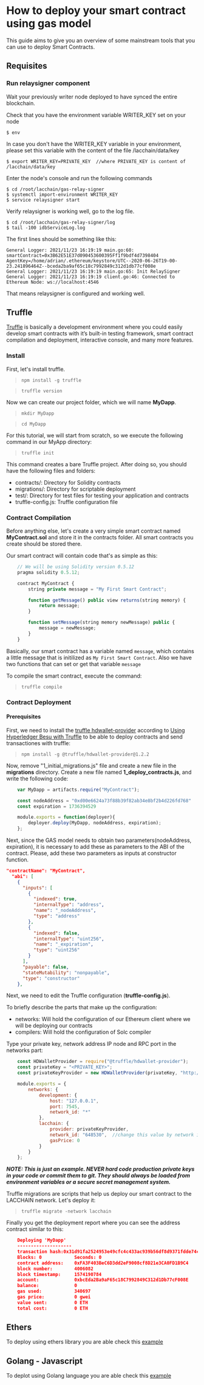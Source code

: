 # How to deploy your smart contract using gas model

This guide aims to give you an overview of some mainstream tools that you can use to deploy Smart Contracts.

## Requisites

### Run relaysigner component

Wait your previously writer node deployed to have synced the entire blockchain.

Check that you have the environment variable WRITER_KEY set on your node

```shell
$ env
```
In case you don't have the WRITER_KEY variable in your environment, please set this variable with the content of the file /lacchain/data/key

```shell
$ export WRITER_KEY=PRIVATE_KEY  //where PRIVATE_KEY is content of /lacchain/data/key
```

Enter the node's console and run the following commands

```shell
$ cd /root/lacchain/gas-relay-signer
$ systemctl import-environment WRITER_KEY
$ service relaysigner start
```

Verify relaysigner is working well, go to the log file.

```shell
$ cd /root/lacchain/gas-relay-signer/log 
$ tail -100 idbServiceLog.log
```

The first lines should be something like this: 
```
General Logger:	2021/11/23 16:19:19 main.go:60: smartContract=0x3B62E51E37d090453600395Ff1f9bdf4d7398404 AgentKey=/home/adrian/.ethereum/keystore/UTC--2020-06-26T19-00-23.241896464Z--bceda2ba9af65c18c7992849c312d1db77cf008e
General Logger:	2021/11/23 16:19:19 main.go:65: Init RelaySigner
General Logger:	2021/11/23 16:19:19 client.go:46: Connected to Ethereum Node: ws://localhost:4546
```
That means relaysigner is configured and working well.

## Truffle

[Truffle](https://www.trufflesuite.com/docs/truffle/overview "Truffle Overview") is basically a development environment where you could easily develop smart contracts with it’s built-in testing framework, smart contract compilation and deployment, interactive console, and many more features.

### Install

First, let's install truffle.

>`npm install -g truffle`

>`truffle version`

Now we can create our project folder, which we will name **MyDapp**.

>`mkdir MyDapp`

>`cd MyDapp`

For this tutorial, we will start from scratch, so we execute the following command in our MyApp directory:

>`truffle init`

This command creates a bare Truffle project. After doing so, you should have the following files and folders:

* contracts/: Directory for Solidity contracts
* migrations/: Directory for scriptable deployment
* test/: Directory for test files for testing your application and contracts
* truffle-config.js: Truffle configuration file

### Contract Compilation

Before anything else, let's create a very simple smart contract named **MyContract.sol** and store it in the contracts folder. All smart contracts you create should be stored there.

Our smart contract will contain code that's as simple as this:

```js
    // We will be using Solidity version 0.5.12 
    pragma solidity 0.5.12;

    contract MyContract {
        string private message = "My First Smart Contract";

        function getMessage() public view returns(string memory) {
            return message;
        }

        function setMessage(string memory newMessage) public {
            message = newMessage;
        }
    }
```
Basically, our smart contract has a variable named `message`, which contains a little message that is initilized as `My First Smart Contract`. Also we have two functions that can set or get that variable `message`

To compile the smart contract, execute the command:

>`truffle compile`

### Contract Deployment

#### Prerequisites

First, we need to install the [truffle hdwallet-provider](https://github.com/trufflesuite/truffle/tree/develop/packages/hdwallet-provider) according to [Using Hyperledger Besu with Truffle](https://besu.hyperledger.org/en/stable/HowTo/Develop-Dapps/Truffle "Truffle with Besu") to be able to deploy contracts and send transactiones with truffle:

>`npm install -g @truffle/hdwallet-provider@1.2.2`

Now, remove "1_initial_migrations.js" file and create a new file in the **migrations** directory. Create a new file named **1_deploy_contracts.js**, and write the following code:

```js
    var MyDapp = artifacts.require("MyContract");

    const nodeAddress = "0xd00e6624a73f88b39f82ab34e8bf2b4d226fd768"   //change this address by your node address
    const expiration = 1736394529

    module.exports = function(deployer){
        deployer.deploy(MyDapp, nodeAddress, expiration);
    };
```
Next, since the GAS model needs to obtain two parameters(nodeAddress, expiration), it is necessary to add these as parameters to the ABI of the contract. Please, add these two parameters as inputs at constructor function.

```json
"contractName": "MyContract",
  "abi": [
    {
      "inputs": [
        {
          "indexed": true,
          "internalType": "address",
          "name": "_nodeAddress",
          "type": "address"
        },
        {
          "indexed": false,
          "internalType": "uint256",
          "name": "_expiration",
          "type": "uint256"
        }
      ],
      "payable": false,
      "stateMutability": "nonpayable",
      "type": "constructor"
    },
```

Next, we need to edit the Truffle configuration (**truffle-config.js**).

To briefly describe the parts that make up the configuration:

* networks: Will hold the configuration of our Ethereum client where we will be deploying our contracts
* compilers: Will hold the configuration of Solc compiler

Type your private key, network address IP node and RPC port in the networks part:

```js
    const HDWalletProvider = require("@truffle/hdwallet-provider");
    const privateKey = "<PRIVATE_KEY>";
    const privateKeyProvider = new HDWalletProvider(privateKey, "http://<ADDRESS_IP_NODE>:<PORT_RPC_NODE>");

    module.exports = {
        networks: {
            development: {
                host: "127.0.0.1",
                port: 7545,
                network_id: "*"
            },
            lacchain: {
                provider: privateKeyProvider,
                network_id: "648530",  //change this value by network id 
                gasPrice: 0
            }
        }
    };
```
***NOTE: This is just an example. NEVER hard code production private keys in your code or commit them to git. They should always be loaded from environment variables or a secure secret management system.***

Truffle migrations are scripts that help us deploy our smart contract to the LACCHAIN network. Let's deploy it:

>`truffle migrate -network lacchain`

Finally you get the deployment report where you can see the address contract similar to this:

```json
    Deploying 'MyDapp'
    --------------------
    transaction hash:0x31d91fa2524953e49cfc4c433ac939b56df8d9371fdde74c56a75634efcf823d
    Blocks: 0            Seconds: 0
    contract address:    0xFA3F403BeC6D3dd2eF9008cf8D21e3CA0FD1B9C4
    block number:        4006082
    block timestamp:     1574190784
    account:             0xbcEda2Ba9aF65c18C7992849C312d1Db77cF008E
    balance:             0
    gas used:            340697
    gas price:           0 gwei
    value sent:          0 ETH
    total cost:          0 ETH
```

## Ethers

To deploy using ethers library you are able check this [example](https://github.com/lacchain/lacchain-did-registry/blob/master/deploy.js)

## Golang - Javascript

To deplot using Golang language you are able check this [example](https://github.com/LACNetNetworks/gas-management/blob/master/docs/tutorial/samples-by-language/README.md)